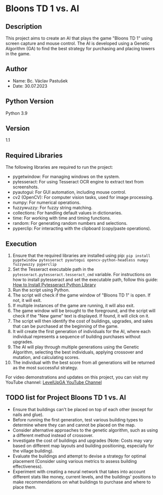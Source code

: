 # Bloons TD 1 vs. AI

## Description
This project aims to create an AI that plays the game "Bloons TD 1" using screen capture and mouse control. The AI is developed using a Genetic Algorithm (GA) to find the best strategy for purchasing and placing towers in the game.

## Author
- Name: Bc. Václav Pastušek
- Date: 30.07.2023

## Python Version
Python 3.9

## Version
1.1

## Required Libraries
The following libraries are required to run the project:
- pygetwindow: For managing windows on the system.
- pytesseract: For using Tesseract OCR engine to extract text from screenshots.
- pyautogui: For GUI automation, including mouse control.
- cv2 (OpenCV): For computer vision tasks, used for image processing.
- numpy: For numerical operations.
- fuzzywuzzy: For fuzzy string matching.
- collections: For handling default values in dictionaries.
- time: For working with time and timing functions.
- random: For generating random numbers and selections.
- pyperclip: For interacting with the clipboard (copy/paste operations).

## Execution
1. Ensure that the required libraries are installed using pip: `pip install pygetwindow pytesseract pyautogui opencv-python-headless numpy fuzzywuzzy pyperclip`
2. Set the Tesseract executable path in the `pytesseract.pytesseract.tesseract_cmd` variable. For instructions on how to install pytesseract and set the executable path, follow this guide: [How to Install Pytesseract Python Library](https://www.projectpro.io/recipes/what-is-pytesseract-python-library-and-do-you-install-it)
3. Run the script using Python.
4. The script will check if the game window of "Bloons TD 1" is open. If not, it will exit.
5. If multiple instances of the game are running, it will also exit.
6. The game window will be brought to the foreground, and the script will check if the "New game" text is displayed. If found, it will click on it.
7. The script will then identify the cost of buildings, upgrades, and sales that can be purchased at the beginning of the game.
8. It will create the first generation of individuals for the AI, where each individual represents a sequence of building purchases without upgrades.
9. The AI will play through multiple generations using the Genetic Algorithm, selecting the best individuals, applying crossover and mutation, and calculating scores.
10. The individual with the best score from all generations will be returned as the most successful strategy.

For video demonstrations and updates on this project, you can visit my YouTube channel: [LevelUpGA YouTube Channel](https://www.youtube.com/@LevelUpGA)

## TODO list for Project Bloons TD 1 vs. AI

- Ensure that buildings can't be placed on top of each other (except for nails and glue).
- Before running the first generation, test various building types to determine where they can and cannot be placed on the map.
- Consider alternative approaches to the genetic algorithm, such as using a different method instead of crossover.
- Investigate the cost of buildings and upgrades (Note: Costs may vary based on different map layouts and building positioning, especially for the village building).
- Evaluate the buildings and attempt to devise a strategy for optimal placement (Consider using various metrics to assess building effectiveness).
- Experiment with creating a neural network that takes into account different stats like money, current levels, and the buildings' positions to make recommendations on what buildings to purchase and where to place them.
